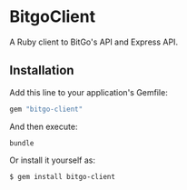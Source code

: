 # BitgoClient

A Ruby client to BitGo's API and Express API.

## Installation

Add this line to your application's Gemfile:

```ruby
gem "bitgo-client"
```

And then execute:

```shell
bundle
```

Or install it yourself as:

```shell
$ gem install bitgo-client
```
